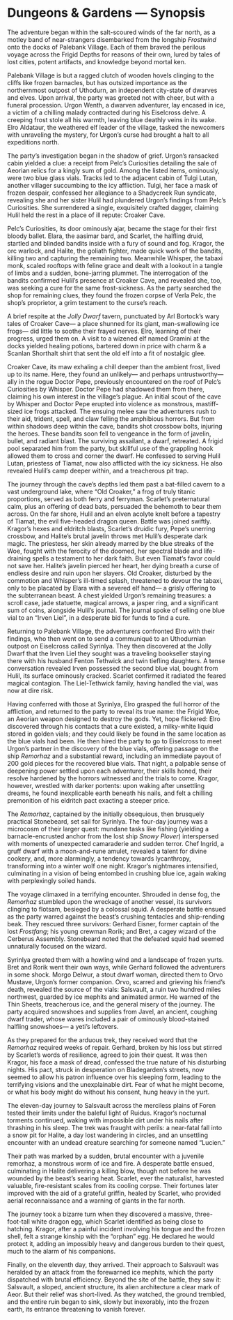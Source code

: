 # Dungeons & Gardens — Synopsis

<span class="dropcap">The adventure began within</span>
the salt-scoured winds of the far north,
as a motley band of near-strangers
disembarked from the longship *Frostwind*
onto the docks of Palebank Village.
Each of them braved the perilous voyage
across the Frigid Depths
for reasons of their own,
lured by tales of lost cities,
potent artifacts,
and knowledge beyond mortal ken.

Palebank Village
is but a ragged clutch of wooden hovels
clinging to the cliffs like frozen barnacles,
but has outsized importance
as the northernmost outpost of Uthodurn,
an independent city-state
of dwarves and elves.
Upon arrival,
the party was greeted not with cheer,
but with a funeral procession.
Urgon Wenth,
a dwarven adventurer,
lay encased in ice,
a victim of a chilling malady
contracted during his Eiselcross delve.
A creeping frost stole all his warmth,
leaving blue deathly veins in its wake.
Elro Aldataur,
the weathered elf leader of the village,
tasked the newcomers with unraveling the mystery,
for Urgon’s curse had brought
a halt to all expeditions north.

The party’s investigation began in the shadow of grief.
Urgon’s ransacked cabin yielded a clue:
a receipt from Pelc’s Curiosities
detailing the sale of Aeorian relics for a kingly sum of gold.
Among the listed items, ominously, were two blue glass vials.
Tracks led to the adjacent cabin of Tulgi Lutan,
another villager succumbing to the icy affliction.
Tulgi, her face a mask of frozen despair,
confessed her allegiance to a Shadycreek Run syndicate,
revealing she and her sister Hulil
had plundered Urgon’s findings
from Pelc’s Curiosities.
She surrendered
a single, exquisitely crafted dagger,
claiming Hulil held the rest in a place of ill repute:
Croaker Cave.

Pelc’s Curiosities,
its door ominously ajar,
became the stage for their first bloody ballet.
Elara, the aasimar bard,
and Scarlet, the halfling druid,
startled and blinded bandits inside
with a fury of sound and fog.
Kragor, the orc warlock,
and Halite, the goliath fighter,
made quick work of the bandits,
killing two and capturing the remaining two.
Meanwhile Whisper, the tabaxi monk,
scaled rooftops with feline grace
and dealt with a lookout
in a tangle of limbs
and a sudden, bone-jarring plummet.
The interrogation of the bandits
confirmed Hulil’s presence at Croaker Cave,
and revealed she, too,
was seeking a cure for the same frost-sickness.
As the party searched the shop for remaining clues,
they found
the frozen corpse of Verla Pelc, the shop’s proprietor,
a grim testament to the curse’s reach.

A brief respite at the *Jolly Dwarf* tavern,
punctuated by Arl Bortock’s wary tales of Croaker Cave—
a place shunned for its giant, man-swallowing ice frogs—
did little to soothe their frayed nerves.
Elro, learning of their progress, urged them on.
A visit to a wizened elf named Gramini at the docks
yielded healing potions,
bartered down in price with charm
& a Scanlan Shorthalt shirt
that sent the old elf into a fit of nostalgic glee.

Croaker Cave,
its maw exhaling a chill deeper than the ambient frost,
lived up to its name.
Here, they found an unlikely— and perhaps untrustworthy—
ally in the rogue Doctor Pepe,
previously encountered on the roof of Pelc’s Curiosities
by Whisper.
Doctor Pepe had shadowed them from there,
claiming his own interest in the village’s plague.
An initial scout of the cave by Whisper and Doctor Pepe
erupted into violence as monstrous,
mastiff-sized ice frogs attacked.
The ensuing melee saw the adventurers rush to their aid,
trident, spell, and claw felling the amphibious horrors.
But from within shadows
deep within the cave,
bandits shot crossbow bolts,
injuring the heroes.
These bandits soon fell to vengeance
in the form of javelin, bullet, and radiant blast.
The surviving assailant, a dwarf, retreated.
A frigid pool separated him from the party,
but skillful use of the grappling hook
allowed them to cross and corner the dwarf.
He confessed to serving Hulil Lutan,
priestess of Tiamat,
now also afflicted with the icy sickness.
He also revealed Hulil’s camp deeper within,
and a treacherous pit trap.

The journey through the cave’s depths
led them past a bat-filled cavern
to a vast underground lake,
where “Old Croaker,” a frog of truly titanic proportions,
served as both ferry and ferryman.
Scarlet’s preternatural calm,
plus an offering of dead bats,
persuaded the behemoth to bear them across.
On the far shore,
Hulil and an elven acolyte knelt before a tapestry of Tiamat,
the evil five-headed dragon queen.
Battle was joined swiftly.
Kragor’s hexes and eldritch blasts,
Scarlet’s druidic fury,
Pepe’s unerring crossbow,
and Halite’s brutal javelin throws
met Hulil’s desperate dark magic.
The priestess,
her skin already marred by the blue streaks of the Woe,
fought with the ferocity of the doomed,
her spectral blade and life-draining spells
a testament to her dark faith.
But even Tiamat’s favor could not save her.
Halite’s javelin pierced her heart,
her dying breath
a curse of endless desire and ruin upon her slayers.
Old Croaker,
disturbed by the commotion and Whisper’s ill-timed splash,
threatened to devour the tabaxi,
only to be placated by Elara with a severed elf hand—
a grisly offering to the subterranean beast.
A chest yielded Urgon’s remaining treasures:
a scroll case,
jade statuette,
magical arrows,
a jasper ring,
and a significant sum of coins,
alongside Hulil’s journal.
The journal spoke of selling one blue vial to an “Irven Liel”,
in a desperate bid for funds to find a cure.

Returning to Palebank Village,
the adventurers confronted Elro with their findings,
who then went on to send a communiqué
to an Uthodurnian outpost on Eiselcross called Syrinlya.
They then discovered at the Jolly Dwarf
that the Irven Liel they sought
was a traveling bookseller
staying there
with his husband Fenton Tethwick
and twin tiefling daughters.
A tense conversation
revealed Irven possessed the second blue vial,
bought from Hulil,
its surface ominously cracked.
Scarlet confirmed it radiated the feared magical contagion.
The Liel-Tethwick family,
having handled the vial,
was now at dire risk.

Having conferred with those at Syrinlya,
Elro grasped the full horror of the affliction,
and returned to the party to reveal its true name:
the Frigid Woe, an Aeorian weapon
designed to destroy the gods.
Yet, hope flickered:
Elro discovered through his contacts
that a cure existed,
a milky-white liquid stored in golden vials;
and they could likely be found
in the same location as the blue vials had been.
He then hired the party to go to Eiselcross
to meet Urgon’s partner in the discovery of the blue vials,
offering passage on the ship *Remorhaz*
and a substantial reward,
including an immediate payout of 200 gold pieces
for the recovered blue vials.
That night,
a palpable sense of deepening power
settled upon each adventurer,
their skills honed,
their resolve hardened
by the horrors witnessed and the trials to come.
Kragor, however,
wrestled with darker portents:
upon waking after unsettling dreams,
he found inexplicable earth beneath his nails,
and felt a chilling premonition
of his eldritch pact
exacting a steeper price.

The *Remorhaz*,
captained by the initially obsequious,
then brusquely practical Stonebeard,
set sail for Syrinlya.
The four-day journey was a microcosm
of their larger quest:
mundane tasks like fishing
(yielding a barnacle-encrusted anchor
from the lost ship *Snowy Plover*)
interspersed with
moments of unexpected camaraderie
and sudden terror.
Chef Ingrid,
a gruff dwarf with a moon-and-rune amulet,
revealed a talent for divine cookery,
and, more alarmingly,
a tendency towards lycanthropy,
transforming into a winter wolf one night.
Kragor’s nightmares intensified,
culminating in a vision of being entombed in crushing blue ice,
again waking with perplexingly soiled hands.

The voyage climaxed in a terrifying encounter.
Shrouded in dense fog,
the *Remorhaz* stumbled upon the wreckage of another vessel,
its survivors clinging to flotsam,
besieged by a colossal squid.
A desperate battle ensued
as the party warred against
the beast’s crushing tentacles
and ship-rending beak.
They rescued three survivors:
Gerhard Eisner, former captain of the lost *Frostfang*;
his young crewman Rorik;
and Bret, a cagey wizard of the Cerberus Assembly.
Stonebeard noted that the defeated squid
had seemed unnaturally focused on the wizard.

Syrinlya greeted them with a howling wind
and a landscape of frozen yurts.
Bret and Rorik went their own ways,
while Gerhard followed the adventurers in some shock.
Morgo Delwur,
a stout dwarf woman,
directed them to Orvo Mustave,
Urgon’s former companion.
Orvo, scarred and grieving his friend’s death,
revealed the source of the vials:
Salsvault, a ruin two hundred miles northwest,
guarded by ice mephits and animated armor.
He warned of the Thin Sheets,
treacherous ice,
and the general misery of the journey.
The party acquired snowshoes and supplies from Javel,
an ancient, coughing dwarf trader,
whose wares included
a pair of ominously blood-stained halfling snowshoes—
a yeti’s leftovers.

As they prepared for the arduous trek,
they received word
that the *Remorhaz* required weeks of repair.
Gerhard, broken by his loss
but stirred by Scarlet’s words of resilience,
agreed to join their quest.
It was then Kragor,
his face a mask of dread,
confessed the true nature of his disturbing nights.
His pact, struck in desperation on Bladegarden’s streets,
now seemed to allow his patron
influence over his sleeping form,
leading to the terrifying visions
and the unexplainable dirt.
Fear of what he might become,
or what his body might do without his consent,
hung heavy in the yurt.

The eleven-day journey to Salsvault
across the merciless plains of Foren
tested their limits under the baleful light of Ruidus.
Kragor’s nocturnal torments continued,
waking with impossible dirt under his nails
after thrashing in his sleep.
The trek was fraught with perils:
a near-fatal fall into a snow pit for Halite,
a day lost wandering in circles,
and an unsettling encounter with an undead creature
searching for someone named “Lucien.”

Their path was marked by a sudden,
brutal encounter with a juvenile remorhaz,
a monstrous worm of ice and fire.
A desperate battle ensued,
culminating in Halite delivering a killing blow,
though not before he was wounded by the beast’s searing heat.
Scarlet, ever the naturalist,
harvested valuable, fire-resistant scales from its cooling corpse.
Their fortunes later improved
with the aid of a grateful griffin,
healed by Scarlet,
who provided aerial reconnaissance
and a warning of giants in the far north.

The journey took a bizarre turn
when they discovered
a massive, three-foot-tall white dragon egg,
which Scarlet identified as being close to hatching.
Kragor, after a painful incident
involving his tongue and the frozen shell,
felt a strange kinship with the “orphan” egg.
He declared he would protect it,
adding an impossibly heavy
and dangerous burden to their quest,
much to the alarm of his companions.

Finally, on the eleventh day, they arrived.
Their approach to Salsvault was heralded
by an attack from the forewarned ice mephits,
which the party dispatched with brutal efficiency.
Beyond the site of the battle, they saw it:
Salsvault, a sloped, ancient structure,
its alien architecture a clear mark of Aeor.
But their relief was short-lived.
As they watched, the ground trembled,
and the entire ruin began to sink,
slowly but inexorably, into the frozen earth,
its entrance threatening to vanish forever.
